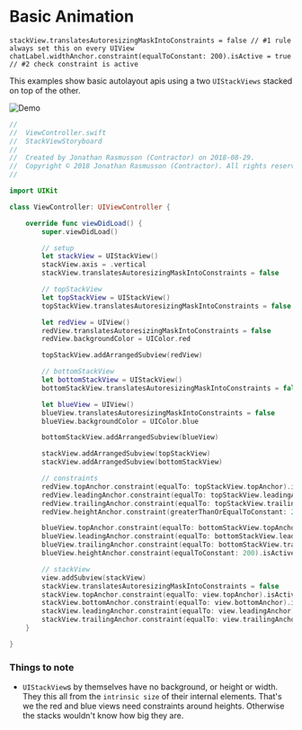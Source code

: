 # Basic Animation

```
stackView.translatesAutoresizingMaskIntoConstraints = false // #1 rule always set this on every UIView
chatLabel.widthAnchor.constraint(equalToConstant: 200).isActive = true // #2 check constraint is active
```

This examples show basic autolayout apis using a two `UIStackViews` stacked on top of the other.

![Demo](https://github.com/jrasmusson/ios-starter-kit/blob/master/autolayout/basics/images/basics.png)

```swift
//
//  ViewController.swift
//  StackViewStoryboard
//
//  Created by Jonathan Rasmusson (Contractor) on 2018-08-29.
//  Copyright © 2018 Jonathan Rasmusson (Contractor). All rights reserved.
//

import UIKit

class ViewController: UIViewController {

    override func viewDidLoad() {
        super.viewDidLoad()

        // setup
        let stackView = UIStackView()
        stackView.axis = .vertical
        stackView.translatesAutoresizingMaskIntoConstraints = false

        // topStackView
        let topStackView = UIStackView()
        topStackView.translatesAutoresizingMaskIntoConstraints = false

        let redView = UIView()
        redView.translatesAutoresizingMaskIntoConstraints = false
        redView.backgroundColor = UIColor.red

        topStackView.addArrangedSubview(redView)

        // bottomStackView
        let bottomStackView = UIStackView()
        bottomStackView.translatesAutoresizingMaskIntoConstraints = false

        let blueView = UIView()
        blueView.translatesAutoresizingMaskIntoConstraints = false
        blueView.backgroundColor = UIColor.blue

        bottomStackView.addArrangedSubview(blueView)

        stackView.addArrangedSubview(topStackView)
        stackView.addArrangedSubview(bottomStackView)

        // constraints
        redView.topAnchor.constraint(equalTo: topStackView.topAnchor).isActive = true
        redView.leadingAnchor.constraint(equalTo: topStackView.leadingAnchor).isActive = true
        redView.trailingAnchor.constraint(equalTo: topStackView.trailingAnchor).isActive = true
        redView.heightAnchor.constraint(greaterThanOrEqualToConstant: 200).isActive = true

        blueView.topAnchor.constraint(equalTo: bottomStackView.topAnchor).isActive = true
        blueView.leadingAnchor.constraint(equalTo: bottomStackView.leadingAnchor).isActive = true
        blueView.trailingAnchor.constraint(equalTo: bottomStackView.trailingAnchor).isActive = true
        blueView.heightAnchor.constraint(equalToConstant: 200).isActive = true

        // stackView
        view.addSubview(stackView)
        stackView.translatesAutoresizingMaskIntoConstraints = false
        stackView.topAnchor.constraint(equalTo: view.topAnchor).isActive = true
        stackView.bottomAnchor.constraint(equalTo: view.bottomAnchor).isActive = true
        stackView.leadingAnchor.constraint(equalTo: view.leadingAnchor).isActive = true
        stackView.trailingAnchor.constraint(equalTo: view.trailingAnchor).isActive = true
    }

}

```



### Things to note

* `UIStackView`s by themselves have no background, or height or width. They this all from the `intrinsic size` of their internal elements. That's we the red and blue views need constraints around heights. Otherwise the stacks wouldn't know how big they are.
